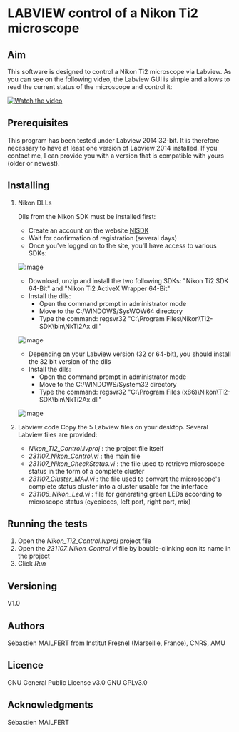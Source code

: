 # LABVIEW control of a Nikon Ti2 microscope

## Aim
This software is designed to control a Nikon Ti2 microscope via Labview.
As you can see on the following video, the Labview GUI is simple and allows to read the current status of the microscope and control it:

[![Watch the video](https://github.com/MAILFERT-Sebastien/LABVIEW-Nikon-Ti2-microscope-control/blob/main/Images/Labview_Nikon_Ti2_Control.png)](https://youtu.be/x3z7vbhCzYc)


## Prerequisites
This program has been tested under Labview 2014 32-bit. It is therefore necessary to have at least one version of Labview 2014 installed. If you contact me, I can provide you with a version that is compatible with yours (older or newest).


## Installing

1. Nikon DLLs
   
      Dlls from the Nikon SDK must be installed first:
      
      * Create an account on the website [NISDK](https://nisdk.recollective.com/microscopes)
      * Wait for confirmation of registration (several days)
      * Once you've logged on to the site, you'll have access to various SDKs:

      ![image](https://github.com/MAILFERT-Sebastien/-LABVIEW-Nikon-Ti2-microscope-control/assets/150167221/76514f46-949e-4739-8f99-eeed769e7f44)
      
      * Download, unzip and install the two following SDKs: "Nikon Ti2 SDK 64-Bit" and "Nikon Ti2 ActiveX Wrapper 64-Bit"
      
      <ul>
      <li>Install the dlls:
      <ul>
      <li>Open the command prompt in administrator mode</li>
      <li>Move to the C:/WINDOWS/SysWOW64 directory</li>
      <li>Type the command: regsvr32 "C:\Program Files\Nikon\Ti2-SDK\bin\NkTi2Ax.dll"</li>
      </ul>
      </li>
      </ul>
     
      ![image](https://github.com/MAILFERT-Sebastien/LABVIEW-Nikon-Ti2-microscope-control/blob/main/Images/regsvr32.png)


      * Depending on your Labview version (32 or 64-bit), you should install the 32 bit version of the dlls
      <ul>
      <li>Install the dlls:
      <ul>
      <li>Open the command prompt in administrator mode</li>
      <li>Move to the C:/WINDOWS/System32 directory</li>
      <li>Type the command: regsvr32 "C:\Program Files (x86)\Nikon\Ti2-SDK\bin\NkTi2Ax.dll"</li>
      </ul>
      </li>
      </ul>
      
      ![image](https://github.com/MAILFERT-Sebastien/LABVIEW-Nikon-Ti2-microscope-control/blob/main/Images/regsvr32_32bit.png)
      
2. Labview code
      Copy the 5 Labview files on your desktop. Several Labview files are provided:
      <ul>
      <li> <i>Nikon_Ti2_Control.lvproj</i> : the project file itself</li>
      <li> <i>231107_Nikon_Control.vi</i> : the main file</li>
      <li> <i>231107_Nikon_CheckStatus.vi</i> : the file used to retrieve microscope status in the form of a complete cluster</li>
      <li> <i>231107_Cluster_MAJ.vi</i> : the file used to convert the microscope's complete status cluster into a cluster usable for the interface</li>
      <li> <i>231106_Nikon_Led.vi</i> : file for generating green LEDs according to microscope status (eyepieces, left port, right port, mix)</li>
      </ul>

## Running the tests

1. Open the <i>Nikon_Ti2_Control.lvproj</i> project file
2. Open the <i>231107_Nikon_Control.vi</i> file by bouble-clinking oon its name in the project
3. Click <i>Run</i>

## Versioning

V1.0

## Authors
Sébastien MAILFERT from Institut Fresnel (Marseille, France), CNRS, AMU

## Licence
GNU General Public License v3.0
GNU GPLv3.0

## Acknowledgments
Sébastien MAILFERT
